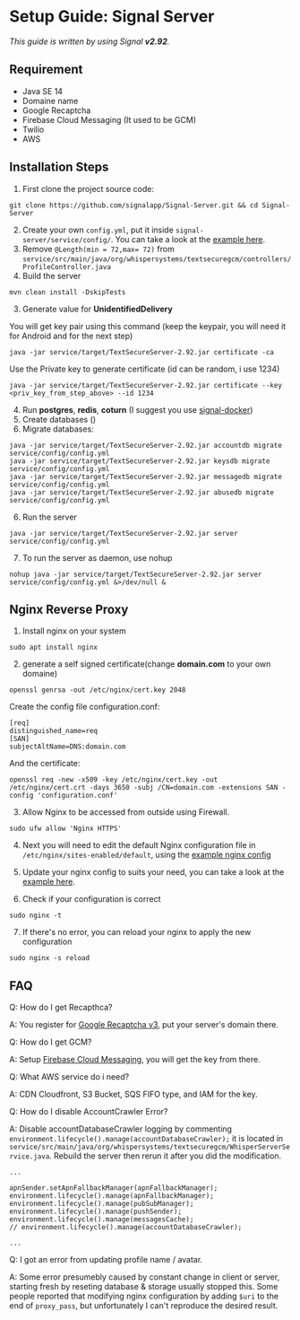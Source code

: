 # Setup Guide: Signal Server

*This guide is written by using Signal **v2.92**.*

## Requirement

* Java SE 14 
* Domaine name
* Google Recaptcha
* Firebase Cloud Messaging (It used to be GCM)
* Twilio
* AWS

## Installation Steps

1. First clone the project source code:

```
git clone https://github.com/signalapp/Signal-Server.git && cd Signal-Server
```

2. Create your own `config.yml`, put it inside `signal-server/service/config/`. You can take a look at the [example here](../signal-server/example-signal.yml).
3. Remove `@Length(min = 72,max= 72)`  from  `service/src/main/java/org/whispersystems/textsecuregcm/controllers/ProfileController.java`
4. Build the server

```
mvn clean install -DskipTests
```

3. Generate value for **UnidentifiedDelivery**

You will get key pair using this command (keep the keypair, you will need it for Android and for the next step)
```
java -jar service/target/TextSecureServer-2.92.jar certificate -ca
```

Use the Private key to generate certificate (id can be random, i use 1234)
```
java -jar service/target/TextSecureServer-2.92.jar certificate --key <priv_key_from_step_above> --id 1234
```

4.	Run **postgres**, **redis**, **coturn** (I suggest you use [signal-docker](../signal-docker))
5.	Create databases ()
6.	Migrate databases:
```
java -jar service/target/TextSecureServer-2.92.jar accountdb migrate service/config/config.yml
java -jar service/target/TextSecureServer-2.92.jar keysdb migrate service/config/config.yml
java -jar service/target/TextSecureServer-2.92.jar messagedb migrate service/config/config.yml
java -jar service/target/TextSecureServer-2.92.jar abusedb migrate service/config/config.yml
```

6.	Run the server
```
java -jar service/target/TextSecureServer-2.92.jar server service/config/config.yml
```

7. To run the server as daemon, use nohup
```
nohup java -jar service/target/TextSecureServer-2.92.jar server service/config/config.yml &>/dev/null &
```

## Nginx Reverse Proxy

1. Install nginx on your system
```
sudo apt install nginx     
```

2. generate a self signed certificate(change **domain.com** to your own domaine)

```
openssl genrsa -out /etc/nginx/cert.key 2048
```

Create the config file configuration.conf:

```
[req]
distinguished_name=req
[SAN]
subjectAltName=DNS:domain.com
```

And the certificate:

```
openssl req -new -x509 -key /etc/nginx/cert.key -out /etc/nginx/cert.crt -days 3650 -subj /CN=domain.com -extensions SAN -config 'configuration.conf'
```

3. Allow Nginx to be accessed from outside using Firewall.
```
sudo ufw allow 'Nginx HTTPS'
```

4. Next you will need to edit the default Nginx configuration file in `/etc/nginx/sites-enabled/default`, using the [example nginx config](../signal-server/example-nginx.conf)
5. Update your nginx config to suits your need, you can take a look at the [example here](../signal-server/example-nginx.conf).

6. Check if your configuration is correct
```
sudo nginx -t
```

7. If there's no error, you can reload your nginx to apply the new configuration
```
sudo nginx -s reload
```

## FAQ
Q: How do I get Recapthca?

A: You register for [Google Recaptcha v3](https://www.google.com/recaptcha/intro/v3.html), put your server's domain there.

Q: How do I get GCM?

A: Setup [Firebase Cloud Messaging](https://firebase.google.com/), you will get the key from there.

Q: What AWS service do i need?

A: CDN Cloudfront, S3 Bucket, SQS FIFO type, and IAM for the key.

Q: How do I disable AccountCrawler Error?

A: Disable accountDatabaseCrawler logging by commenting `environment.lifecycle().manage(accountDatabaseCrawler);` it is located in `service/src/main/java/org/whispersystems/textsecuregcm/WhisperServerService.java`. Rebuild the server then rerun it after you did the modification.

```
...

apnSender.setApnFallbackManager(apnFallbackManager);
environment.lifecycle().manage(apnFallbackManager);
environment.lifecycle().manage(pubSubManager);
environment.lifecycle().manage(pushSender);
environment.lifecycle().manage(messagesCache);
// environment.lifecycle().manage(accountDatabaseCrawler);

...
```

Q: I got an error from updating profile name / avatar.

A: Some error presumebly caused by constant change in client or server, starting fresh by reseting database & storage usually stopped this. Some people reported that modifying nginx configuration by adding `$uri` to the end of `proxy_pass`, but unfortunately I can't reproduce the desired result.
